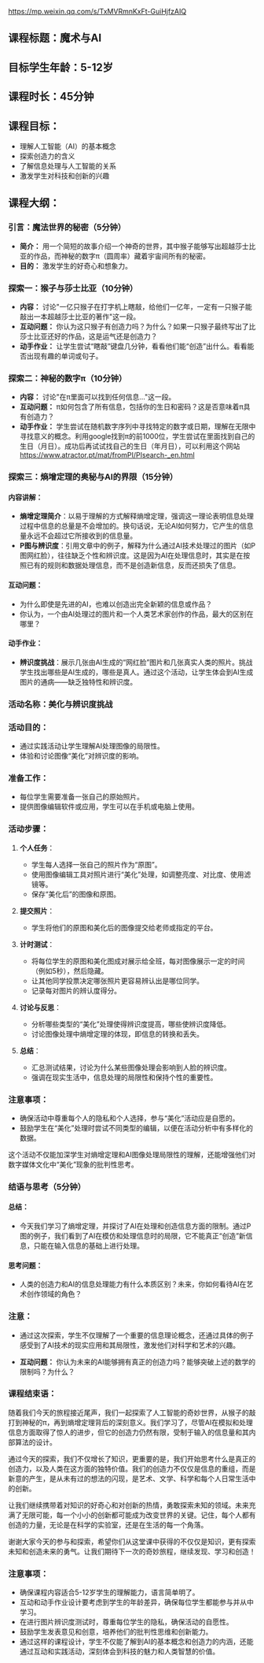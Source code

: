 https://mp.weixin.qq.com/s/TxMVRmnKxFt-GuiHjfzAIQ

## 课程标题：魔术与AI

## 目标学生年龄：5-12岁

## 课程时长：45分钟

## 课程目标：
- 理解人工智能（AI）的基本概念
- 探索创造力的含义
- 了解信息处理与人工智能的关系
- 激发学生对科技和创新的兴趣

## 课程大纲：

### 引言：魔法世界的秘密（5分钟）
- **简介：** 用一个简短的故事介绍一个神奇的世界，其中猴子能够写出超越莎士比亚的作品，而神秘的数字π（圆周率）藏着宇宙间所有的秘密。
- **目的：** 激发学生的好奇心和想象力。

### 探索一：猴子与莎士比亚（10分钟）
- **内容：** 讨论"一亿只猴子在打字机上瞎敲，给他们一亿年，一定有一只猴子能敲出一本超越莎士比亚的著作"这一段。
- **互动问题：** 你认为这只猴子有创造力吗？为什么？如果一只猴子最终写出了比莎士比亚还好的作品，这是运气还是创造力？
- **动手作业：** 让学生尝试“瞎敲”键盘几分钟，看看他们能“创造”出什么。看看能否出现有趣的单词或句子。


### 探索二：神秘的数字π（10分钟）
- **内容：** 讨论"在π里面可以找到任何信息..."这一段。
- **互动问题：** π如何包含了所有信息，包括你的生日和密码？这是否意味着π具有创造力？
- **动手作业：** 学生尝试在随机数字序列中寻找特定的数字或日期，理解在无限中寻找意义的概念。利用google找到π的前1000位，学生尝试在里面找到自己的生日（月日）。成功后再试试找自己的生日（年月日），可以利用这个网站 https://www.atractor.pt/mat/fromPI/PIsearch-_en.html 



### 探索三：熵增定理的奥秘与AI的界限（15分钟）

#### 内容讲解：
- **熵增定理简介**：以易于理解的方式解释熵增定理，强调这一理论表明信息处理过程中信息的总量是不会增加的。换句话说，无论AI如何努力，它产生的信息量永远不会超过它所接收到的信息量。
- **P图与辨识度**：引用文章中的例子，解释为什么通过AI技术处理过的图片（如P图网红脸），往往缺乏个性和辨识度。这是因为AI在处理信息时，其实是在按照已有的规则和数据处理信息，而不是创造新信息，反而还损失了信息。

#### 互动问题：
- 为什么即使是先进的AI，也难以创造出完全新颖的信息或作品？
- 你认为，一个由AI处理过的图片和一个人类艺术家创作的作品，最大的区别在哪里？

#### 动手作业：
- **辨识度挑战**：展示几张由AI生成的“网红脸”图片和几张真实人类的照片。挑战学生找出哪些是AI生成的，哪些是真人。通过这个活动，让学生体会到AI生成图片的通病——缺乏独特性和辨识度。


### 活动名称：美化与辨识度挑战

### 活动目的：
- 通过实践活动让学生理解AI处理图像的局限性。
- 体验和讨论图像“美化”对辨识度的影响。

### 准备工作：
- 每位学生需要准备一张自己的原始照片。
- 提供图像编辑软件或应用，学生可以在手机或电脑上使用。

### 活动步骤：

1. **个人任务**：
   - 学生每人选择一张自己的照片作为“原图”。
   - 使用图像编辑工具对照片进行“美化”处理，如调整亮度、对比度、使用滤镜等。
   - 保存“美化后”的图像和原图。

2. **提交照片**：
   - 学生将他们的原图和美化后的图像提交给老师或指定的平台。

3. **计时测试**：
   - 将每位学生的原图和美化图成对展示给全班，每对图像展示一定的时间（例如5秒），然后隐藏。
   - 让其他同学投票决定哪张照片更容易辨认出是哪位同学。
   - 记录每对图片的辨认度得分。

4. **讨论与反思**：
   - 分析哪些类型的“美化”处理使得辨识度提高，哪些使辨识度降低。
   - 讨论图像处理中熵增定理的体现，即信息的转换和丢失。

5. **总结**：
   - 汇总测试结果，讨论为什么某些图像处理会影响到人脸的辨识度。
   - 强调在现实生活中，信息处理的局限性和保持个性的重要性。

### 注意事项：
- 确保活动中尊重每个人的隐私和个人选择，参与“美化”活动应是自愿的。
- 鼓励学生在“美化”处理时尝试不同类型的编辑，以便在活动分析中有多样化的数据。

这个活动不仅能加深学生对熵增定理和AI图像处理局限性的理解，还能增强他们对数字媒体文化中“美化”现象的批判性思考。

### 结语与思考（5分钟）

#### 总结：
- 今天我们学习了熵增定理，并探讨了AI在处理和创造信息方面的限制。通过P图的例子，我们看到了AI在模仿和处理信息时的局限，它不能真正“创造”新信息，只能在输入信息的基础上进行处理。

#### 思考问题：
- 人类的创造力和AI的信息处理能力有什么本质区别？未来，你如何看待AI在艺术创作领域的角色？

### 注意：
- 通过这次探索，学生不仅理解了一个重要的信息理论概念，还通过具体的例子感受到了AI技术的现实应用和其局限性，激发他们对科学和艺术的兴趣。


- **互动问题：** 你认为未来的AI能够拥有真正的创造力吗？能够突破上述的数学的限制吗？为什么？

### 课程结束语：
随着我们今天的旅程接近尾声，我们一起探索了人工智能的奇妙世界，从猴子的敲打到神秘的π，再到熵增定理背后的深刻意义。我们学习了，尽管AI在模拟和处理信息方面取得了惊人的进步，但它的创造力仍然有限，受制于输入的信息量和其内部算法的设计。

通过今天的探索，我们不仅增长了知识，更重要的是，我们开始思考什么是真正的创造力，以及人类在这方面的独特价值。我们的创造力不仅仅是信息的重组，而是新意的产生，是从未有过的想法的闪现，是艺术、文学、科学和每个人日常生活中的创新。

让我们继续携带着对知识的好奇心和对创新的热情，勇敢探索未知的领域。未来充满了无限可能，每一个小小的创新都可能成为改变世界的关键。记住，每个人都有创造的力量，无论是在科学的实验室，还是在生活的每一个角落。

谢谢大家今天的参与和探索，希望你们从这堂课中获得的不仅仅是知识，更有探索未知和创造未来的勇气。让我们期待下一次的奇妙旅程，继续发现、学习和创造！

### 注意事项：
- 确保课程内容适合5-12岁学生的理解能力，语言简单明了。
- 互动和动手作业设计要考虑到学生的年龄差异，确保每位学生都能参与并从中学习。
- 在进行图片辨识度测试时，尊重每位学生的隐私，确保活动的自愿性。
- 鼓励学生发表意见和创意，培养他们的批判性思维和创新能力。
- 通过这样的课程设计，学生不仅能了解到AI的基本概念和创造力的内涵，还能通过互动和实践活动，深刻体会到科技的魅力和人类智慧的价值。















